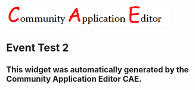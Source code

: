 ![CAE](https://github.com/PhilCAEOrg/frontendComponent-199/blob/gh-pages/img/logo.png)  

Event Test 2
===================


This widget was automatically generated by the Community Application Editor CAE.  
---------------
